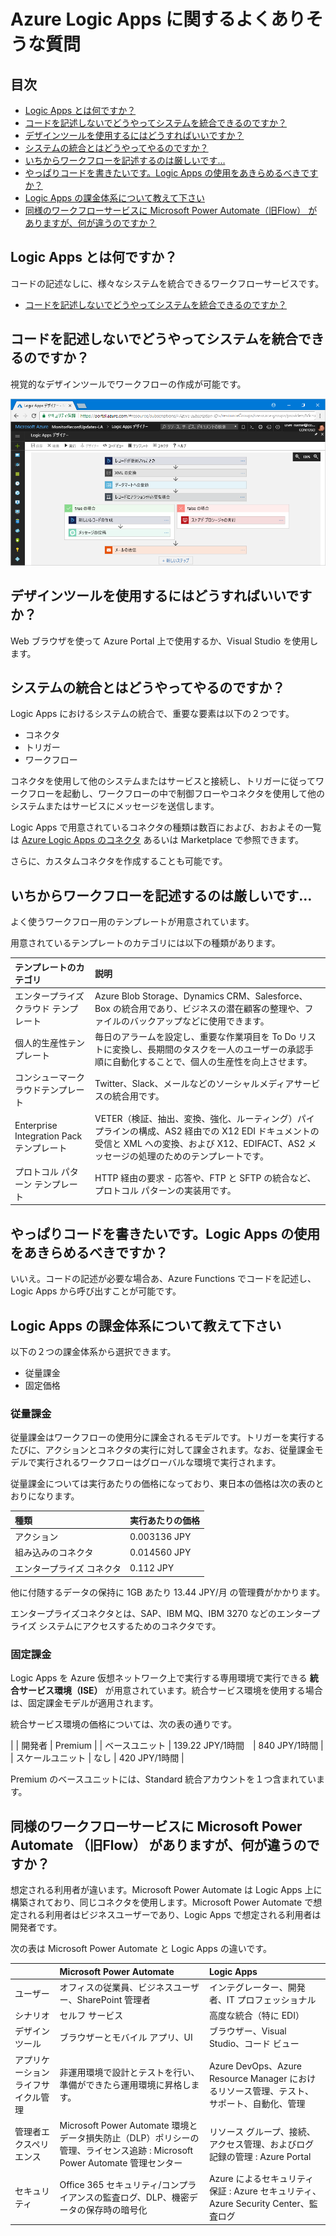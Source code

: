 # Azure Logic Apps に関するよくありそうな質問

## 目次

- [Logic Apps とは何ですか？](#q-about)
- [コードを記述しないでどうやってシステムを統合できるのですか？](#q-about2)
- [デザインツールを使用するにはどうすればいいですか？](#q-design-tool)
- [システムの統合とはどうやってやるのですか？](#q-integration)
- [いちからワークフローを記述するのは厳しいです…](#q-template)
- [やっぱりコードを書きたいです。Logic Apps の使用をあきらめるべきですか？](#q-functions)
- [Logic Apps の課金体系について教えて下さい](#q-price)
- [同様のワークフローサービスに Microsoft Power Automate（旧Flow） がありますが、何が違うのですか？](#q-flow)

## <a id="q-about">Logic Apps とは何ですか？</a>

コードの記述なしに、様々なシステムを統合できるワークフローサービスです。

- [コードを記述しないでどうやってシステムを統合できるのですか？](#q-about2)
## <a id="q-about">コードを記述しないでどうやってシステムを統合できるのですか？</a>

視覚的なデザインツールでワークフローの作成が可能です。

![Logic Apps デザインツール](azure-logic-apps-overview.png)

## <a id="q-design-tool">デザインツールを使用するにはどうすればいいですか？</a>

Web ブラウザを使って Azure Portal 上で使用するか、Visual Studio を使用します。

## <a id="q-integration">システムの統合とはどうやってやるのですか？</a>

Logic Apps におけるシステムの統合で、重要な要素は以下の２つです。

- コネクタ
- トリガー
- ワークフロー

コネクタを使用して他のシステムまたはサービスと接続し、トリガーに従ってワークフローを起動し、ワークフローの中で制御フローやコネクタを使用して他のシステムまたはサービスにメッセージを送信します。

Logic Apps で用意されているコネクタの種類は数百におよび、おおよその一覧は [Azure Logic Apps のコネクタ](https://docs.microsoft.com/ja-jp/connectors/) あるいは Marketplace で参照できます。

さらに、カスタムコネクタを作成することも可能です。

## <a id="q-template">いちからワークフローを記述するのは厳しいです…</a>

よく使うワークフロー用のテンプレートが用意されています。

用意されているテンプレートのカテゴリには以下の種類があります。

| テンプレートのカテゴリ | 説明  |
| :---------------- | :------- |
| エンタープライズ クラウド テンプレート | Azure Blob Storage、Dynamics CRM、Salesforce、Box の統合用であり、ビジネスの潜在顧客の整理や、ファイルのバックアップなどに使用できます。 |
| 個人的生産性テンプレート | 毎日のアラームを設定し、重要な作業項目を To Do リストに変換し、長期間のタスクを一人のユーザーの承認手順に自動化することで、個人の生産性を向上させます。 |
| コンシューマークラウドテンプレート | Twitter、Slack、メールなどのソーシャルメディアサービスの統合用です。 |
| Enterprise Integration Pack テンプレート | VETER（検証、抽出、変換、強化、ルーティング）パイプラインの構成、AS2 経由での X12 EDI ドキュメントの受信と XML への変換、および X12、EDIFACT、AS2 メッセージの処理のためのテンプレートです。 |
| プロトコル パターン テンプレート | HTTP 経由の要求 - 応答や、FTP と SFTP の統合など、プロトコル パターンの実装用です。 |

## <a id="q-functions">やっぱりコードを書きたいです。Logic Apps の使用をあきらめるべきですか？</a>

いいえ。コードの記述が必要な場合あ、Azure Functions でコードを記述し、Logic Apps から呼び出すことが可能です。

## <a id="q-price">Logic Apps の課金体系について教えて下さい</a>

以下の２つの課金体系から選択できます。

- 従量課金
- 固定価格

### 従量課金

従量課金はワークフローの使用分に課金されるモデルです。トリガーを実行するたびに、アクションとコネクタの実行に対して課金されます。なお、従量課金モデルで実行されるワークフローはグローバルな環境で実行されます。

従量課金については実行あたりの価格になっており、東日本の価格は次の表のとおりになります。

| 種類 | 実行あたりの価格 |
| :---- | :------------ |
| アクション | 0.003136 JPY |
| 組み込みのコネクタ | 0.014560 JPY |
| エンタープライズ コネクタ | 0.112 JPY |

他に付随するデータの保持に 1GB あたり 13.44 JPY/月 の管理費がかかります。

エンタープライズコネクタとは、SAP、IBM MQ、IBM 3270 などのエンタープライズ システムにアクセスするためのコネクタです。

### 固定課金

Logic Apps を Azure 仮想ネットワーク上で実行する専用環境で実行できる **統合サービス環境（ISE）** が用意されています。統合サービス環境を使用する場合は、固定課金モデルが適用されます。

統合サービス環境の価格については、次の表の通りです。

|   | 開発者 | Premium |
| ベースユニット | 139.22 JPY/1時間　| 840 JPY/1時間 |
| スケールユニット | なし | 420 JPY/1時間 |

Premium のベースユニットには、Standard 統合アカウントを１つ含まれています。

## <a id="q-flow">同様のワークフローサービスに Microsoft Power Automate （旧Flow） がありますが、何が違うのですか？</a>

想定される利用者が違います。Microsoft Power Automate は Logic Apps 上に構築されており、同じコネクタを使用します。Microsoft Power Automate で想定される利用者はビジネスユーザーであり、Logic Apps で想定される利用者は開発者です。

次の表は Microsoft Power Automate と Logic Apps の違いです。

|  | Microsoft Power Automate | Logic Apps |
| :------ | :---------- | :---------------- |
| ユーザー | オフィスの従業員、ビジネスユーザー、SharePoint 管理者 | インテグレーター、開発者、IT プロフェッショナル |
| シナリオ | セルフ サービス | 高度な統合（特に EDI） |
| デザイン ツール | ブラウザーとモバイル アプリ、UI | ブラウザー、Visual Studio、コード ビュー |A
| アプリケーションライフサイクル管理 | 非運用環境で設計とテストを行い、準備ができたら運用環境に昇格します。 | Azure DevOps、Azure Resource Manager におけるリソース管理、テスト、サポート、自動化、管理 |
| 管理者エクスペリエンス | Microsoft Power Automate 環境とデータ損失防止（DLP）ポリシーの管理、ライセンス追跡 : Microsoft Power Automate 管理センター | リソース グループ、接続、アクセス管理、およびログ記録の管理 : Azure Portal |
| セキュリティ | Office 365 セキュリティ/コンプライアンスの監査ログ、DLP、機密データの保存時の暗号化 | Azure によるセキュリティ保証 : Azure セキュリティ、Azure Security Center、監査ログ |
